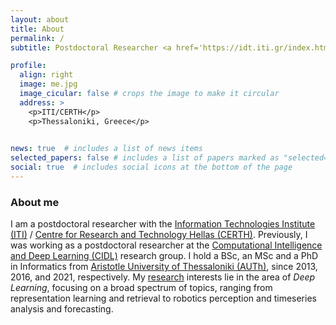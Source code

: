 ```yaml
---
layout: about
title: About
permalink: /
subtitle: Postdoctoral Researcher <a href='https://idt.iti.gr/index.html'>@IDT/ITI</a>

profile:
  align: right
  image: me.jpg
  image_cicular: false # crops the image to make it circular
  address: >
    <p>ITI/CERTH</p>
    <p>Thessaloniki, Greece</p>
 

news: true  # includes a list of news items
selected_papers: false # includes a list of papers marked as "selected={true}"
social: true  # includes social icons at the bottom of the page
---
```



### About me


I am a postdoctoral researcher with the <a href="https://www.iti.gr/iti/en/home/"> Information Technologies Institute (ITI)</a> / <a href="https://www.certh.gr/root.en.aspx">Centre for Research and Technology Hellas (CERTH)</a>. Previously, I was working as a postdoctoral researcher at the <a href="https://cidl.csd.auth.gr/"> Computational Intelligence and Deep Learning (CIDL)</a> research group. I hold a BSc, an MSc and a PhD in Informatics from <a href="https://www.auth.gr/en/">Aristotle University of Thessaloniki (AUTh)</a>, since 2013, 2016, and 2021, respectively. 
My <a href="research">research</a> interests lie in the area of *Deep Learning*, focusing on a broad spectrum of topics, ranging from representation learning and retrieval to robotics perception and timeseries analysis and forecasting.



 
